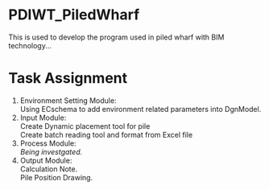 # PDIWT_PiledWharf
This is used to develop the program used in piled wharf with BIM technology...

# Task Assignment
1. Environment Setting Module:  
   Using ECschema to add environment related parameters into DgnModel.
2. Input Module:  
   Create Dynamic placement tool for pile  
   Create batch reading tool and format from Excel file
3. Process Module:  
   _Being investgated._
4. Output Module:  
   Calculation Note.  
   Pile Position Drawing.
